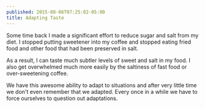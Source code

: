 ```yaml
---
published: 2015-08-06T07:25:02-05:00
title: Adapting Taste
---
```

Some time back I made a significant effort to reduce sugar and salt from my diet. I stopped putting sweetener into my coffee and stopped eating fried food and other food that had been preserved in salt.

As a result, I can taste much subtler levels of sweet and salt in my food. I also get overwhelmed much more easily by the saltiness of fast food or over-sweetening coffee.

We have this awesome ability to adapt to situations and after very little time we don't even remember that we adapted. Every once in a while we have to force ourselves to question out adaptations.
